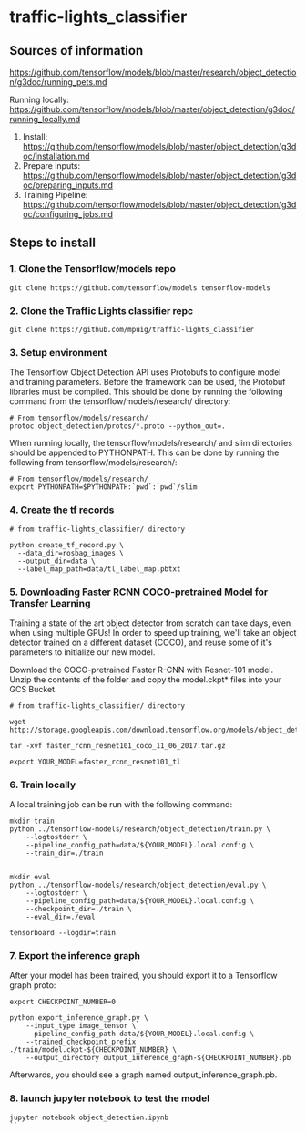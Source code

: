 # traffic-lights_classifier


## Sources of information
https://github.com/tensorflow/models/blob/master/research/object_detection/g3doc/running_pets.md

Running locally: https://github.com/tensorflow/models/blob/master/object_detection/g3doc/running_locally.md
 1. Install: https://github.com/tensorflow/models/blob/master/object_detection/g3doc/installation.md
 2. Prepare inputs: https://github.com/tensorflow/models/blob/master/object_detection/g3doc/preparing_inputs.md
 3. Training Pipeline: https://github.com/tensorflow/models/blob/master/object_detection/g3doc/configuring_jobs.md


## Steps to install

### 1. Clone the Tensorflow/models repo

```
git clone https://github.com/tensorflow/models tensorflow-models
```

### 2. Clone the Traffic Lights classifier repc

```
git clone https://github.com/mpuig/traffic-lights_classifier
```

### 3. Setup environment

The Tensorflow Object Detection API uses Protobufs to configure model and training parameters. Before the framework can be used, the Protobuf libraries must be compiled. This should be done by running the following command from the tensorflow/models/research/ directory:

```
# From tensorflow/models/research/
protoc object_detection/protos/*.proto --python_out=.

```

When running locally, the tensorflow/models/research/ and slim directories should be appended to PYTHONPATH. This can be done by running the following from tensorflow/models/research/:

```
# From tensorflow/models/research/
export PYTHONPATH=$PYTHONPATH:`pwd`:`pwd`/slim
```

### 4. Create the tf records

```
# from traffic-lights_classifier/ directory

python create_tf_record.py \
  --data_dir=rosbag_images \
  --output_dir=data \
  --label_map_path=data/tl_label_map.pbtxt
```

### 5. Downloading Faster RCNN COCO-pretrained Model for Transfer Learning

Training a state of the art object detector from scratch can take days, even when using multiple GPUs! In order to speed up training, we'll take an object detector trained on a different dataset (COCO), and reuse some of it's parameters to initialize our new model.

Download the COCO-pretrained Faster R-CNN with Resnet-101 model. Unzip the contents of the folder and copy the model.ckpt* files into your GCS Bucket.

```
# from traffic-lights_classifier/ directory

wget http://storage.googleapis.com/download.tensorflow.org/models/object_detection/faster_rcnn_resnet101_coco_11_06_2017.tar.gz

tar -xvf faster_rcnn_resnet101_coco_11_06_2017.tar.gz

export YOUR_MODEL=faster_rcnn_resnet101_tl
```

### 6. Train locally

A local training job can be run with the following command:

```
mkdir train
python ../tensorflow-models/research/object_detection/train.py \
    --logtostderr \
    --pipeline_config_path=data/${YOUR_MODEL}.local.config \
    --train_dir=./train


mkdir eval
python ../tensorflow-models/research/object_detection/eval.py \
    --logtostderr \
    --pipeline_config_path=data/${YOUR_MODEL}.local.config \
    --checkpoint_dir=./train \
    --eval_dir=./eval

tensorboard --logdir=train

```


### 7. Export the inference graph

After your model has been trained, you should export it to a Tensorflow graph proto:

```
export CHECKPOINT_NUMBER=0

python export_inference_graph.py \
    --input_type image_tensor \
    --pipeline_config_path data/${YOUR_MODEL}.local.config \
    --trained_checkpoint_prefix ./train/model.ckpt-${CHECKPOINT_NUMBER} \
    --output_directory output_inference_graph-${CHECKPOINT_NUMBER}.pb
```
Afterwards, you should see a graph named output_inference_graph.pb.



### 8. launch jupyter notebook to test the model
```
jupyter notebook object_detection.ipynb
``

